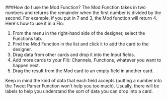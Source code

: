 ###How do I use the Mod Function?
The Mod Function takes in two numbers and returns the remainder when the first number is divided by the second. For example, if you put in 7 and 3, the Mod function will return 4. Here's how to use it in a Flo:

1. From the menu in the right-hand side of the designer, select the Functions tab.
2. Find the Mod Function in the list and click it to add the card to the designer. 
3. Drag data from other cards and drop it into the Input fields.
4. Add more cards to your Flõ: Channels, Functions, whatever you want to happen next. 
5. Drag the result from the Mod card to an empty field in another card. 

Keep in mind the kind of data that each field accepts (putting a number into the Tweet Parser Function won't help you too much). Usually, there will be labels to help you understand the sort of data you can drop into a card. 